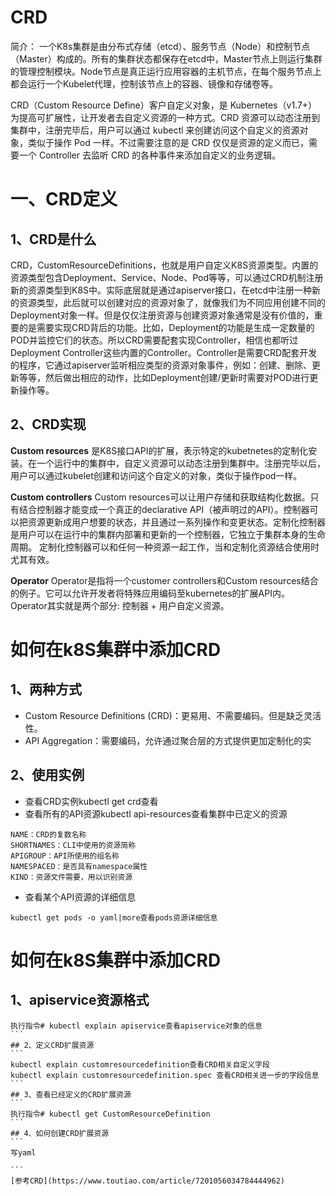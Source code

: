 # CRD
简介： 一个K8s集群是由分布式存储（etcd）、服务节点（Node）和控制节点（Master）构成的。所有的集群状态都保存在etcd中，Master节点上则运行集群的管理控制模块。Node节点是真正运行应用容器的主机节点，在每个服务节点上都会运行一个Kubelet代理，控制该节点上的容器、镜像和存储卷等。  

CRD（Custom Resource Define）客户自定义对象，是 Kubernetes（v1.7+）为提高可扩展性，让开发者去自定义资源的一种方式。CRD 资源可以动态注册到集群中，注册完毕后，用户可以通过 kubectl 来创建访问这个自定义的资源对象，类似于操作 Pod 一样。不过需要注意的是 CRD 仅仅是资源的定义而已，需要一个 Controller 去监听 CRD 的各种事件来添加自定义的业务逻辑。  

# 一、CRD定义
## 1、CRD是什么
CRD，CustomResourceDefinitions，也就是用户自定义K8S资源类型。内置的资源类型包含Deployment、Service、Node、Pod等等，可以通过CRD机制注册新的资源类型到K8S中。实际底层就是通过apiserver接口，在etcd中注册一种新的资源类型，此后就可以创建对应的资源对象了，就像我们为不同应用创建不同的Deployment对象一样。但是仅仅注册资源与创建资源对象通常是没有价值的，重要的是需要实现CRD背后的功能。比如，Deployment的功能是生成一定数量的POD并监控它们的状态。所以CRD需要配套实现Controller，相信也都听过Deployment Controller这些内置的Controller。Controller是需要CRD配套开发的程序，它通过apiserver监听相应类型的资源对象事件，例如：创建、删除、更新等等，然后做出相应的动作，比如Deployment创建/更新时需要对POD进行更新操作等。  

## 2、CRD实现
**Custom resources**  是K8S接口API的扩展，表示特定的kubetnetes的定制化安装。在一个运行中的集群中，自定义资源可以动态注册到集群中。注册完毕以后，用户可以通过kubelet创建和访问这个自定义的对象，类似于操作pod一样。  

**Custom controllers** Custom resources可以让用户存储和获取结构化数据。只有结合控制器才能变成一个真正的declarative API（被声明过的API）。控制器可以把资源更新成用户想要的状态，并且通过一系列操作和变更状态。定制化控制器是用户可以在运行中的集群内部署和更新的一个控制器，它独立于集群本身的生命周期。 定制化控制器可以和任何一种资源一起工作，当和定制化资源结合使用时尤其有效。  

**Operator** Operator是指将一个customer controllers和Custom resources结合的例子。它可以允许开发者将特殊应用编码至kubernetes的扩展API内。Operator其实就是两个部分: 控制器 + 用户自定义资源。  

# 如何在k8S集群中添加CRD
## 1、两种方式
   - Custom Resource Definitions (CRD)：更易用、不需要编码。但是缺乏灵活性。
   - API Aggregation：需要编码，允许通过聚合层的方式提供更加定制化的实  
## 2、使用实例
   - 查看CRD实例kubectl get crd查看
   - 查看所有的API资源kubectl api-resources查看集群中已定义的资源  
   ```
   NAME：CRD的复数名称
   SHORTNAMES：CLI中使用的资源简称
   APIGROUP：API所使用的组名称
   NAMESPACED：是否具有namespace属性
   KIND：资源文件需要，用以识别资源  
   ```
   - 查看某个API资源的详细信息
   ```
   kubectl get pods -o yaml|more查看pods资源详细信息
   ```  
# 如何在k8S集群中添加CRD
## 1、apiservice资源格式
````
执行指令# kubectl explain apiservice查看apiservice对象的信息
```
## 2、定义CRD扩展资源
```
kubectl explain customresourcedefinition查看CRD相关自定义字段
kubectl explain customresourcedefinition.spec 查看CRD相关进一步的字段信息
``` 
## 3、查看已经定义的CRD扩展资源
```
执行指令# kubectl get CustomResourceDefinition 
```
## 4、如何创建CRD扩展资源
```
写yaml

```
[参考CRD](https://www.toutiao.com/article/7201056034784444962)
